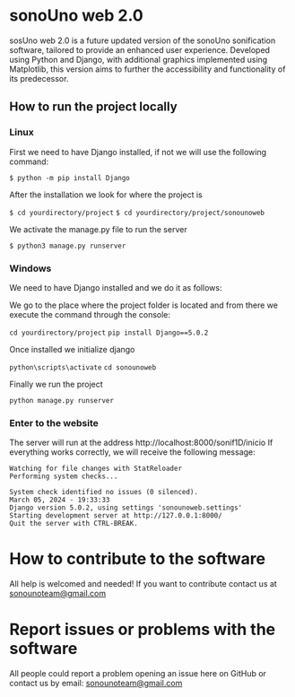 # sonoUno web 2.0

sosUno web 2.0 is a future updated version of the sonoUno sonification software, tailored to provide an enhanced user experience. Developed using Python and Django, with additional graphics implemented using Matplotlib, this version aims to further the accessibility and functionality of its predecessor.

## How to run the project locally

### Linux

First we need to have Django installed, if not we will use the following command:

```$ python -m pip install Django```

After the installation we look for where the project is

```$ cd yourdirectory/project```
```$ cd yourdirectory/project/sonounoweb```

We activate the manage.py file to run the server

```$ python3 manage.py runserver```

### Windows

We need to have Django installed and we do it as follows:

We go to the place where the project folder is located and from there we execute the command through the console:

```cd yourdirectory/project```
```pip install Django==5.0.2```

Once installed we initialize django

```python\scripts\activate```
```cd sonounoweb```

Finally we run the project

```python manage.py runserver```

### Enter to the website

The server will run at the address http://localhost:8000/sonif1D/inicio
If everything works correctly, we will receive the following message:

```
Watching for file changes with StatReloader
Performing system checks...

System check identified no issues (0 silenced).
March 05, 2024 - 19:33:33
Django version 5.0.2, using settings 'sonounoweb.settings'
Starting development server at http://127.0.0.1:8000/
Quit the server with CTRL-BREAK.
```


# How to contribute to the software 

All help is welcomed and needed!
If you want to contribute contact us at sonounoteam@gmail.com

# Report issues or problems with the software

All people could report a problem opening an issue here on GitHub or contact us by email: sonounoteam@gmail.com
